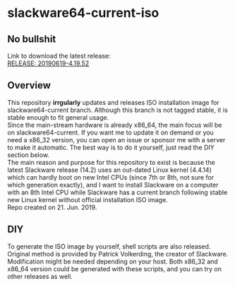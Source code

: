 slackware64-current-iso
======

No bullshit
--------
Link to download the latest release:  
[RELEASE: 20190619-4.19.52](https://github.com/codesforu/slackware64-current-iso/releases/tag/20190619-4.19.52)

Overview
--------
This repository  **irrgularly** updates and releases ISO installation image for  slackware64-current branch. Although this branch is not tagged stable, it is stable enough to fit general usage.  
Since the main-stream hardware is already x86_64, the main focus will be on slackware64-current. If you want me to update it on demand or you need a x86_32 version, you can open an issue or sponsor me with a server to make it automatic. The best way is to do it yourself, just read the DIY section below.  
The main reason and purpose for this repository to exist is because the latest Slackware release (14.2) uses an out-dated Linux kernel (4.4.14) which can hardly boot on new Intel CPUs (since 7th or 8th, not sure for which generation exactly), and I want to install Slackware on a computer with an 8th Intel CPU while Slackware has a current branch following stable new Linux kernel without official installation ISO image.  
Repo created on 21. Jun. 2019.


DIY
--------

To generate the ISO image by yourself,  shell scripts are also released. Original method is provided by Patrick Volkerding, the creator of Slackware. Modification might be needed depending on your host.  Both x86_32 and x86_64 version could be generated with these scripts, and you can try on other releases as well.
